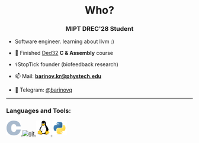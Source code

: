 <h1 align="center">Who?</h1>
<h3 align="center">MIPT DREC'28 Student</h3>

- Software engineer. learning about llvm :)
- 📖 Finished [Ded32](https://github.com/ded32) __C & Assembly__ course 

- ⚕️StopTick founder (biofeedback research)

- 📫 Mail: **barinov.kr@phystech.edu**
- 📵 Telegram: [@barinovq](https://t.me/barinovq)

---

</p>

<h3 align="left">Languages and Tools:</h3>
<p align="left"></a> <a href="https://www.cprogramming.com/" target="_blank" rel="noreferrer"> <img src="https://raw.githubusercontent.com/devicons/devicon/master/icons/c/c-original.svg" alt="c" width="40" height="40"/> </a> <a href="https://git-scm.com/" target="_blank" rel="noreferrer"> <img src="https://www.vectorlogo.zone/logos/git-scm/git-scm-icon.svg" alt="git" width="40" height="40"/> </a> <a href="https://www.linux.org/" target="_blank" rel="noreferrer"> <img src="https://raw.githubusercontent.com/devicons/devicon/master/icons/linux/linux-original.svg" alt="linux" width="40" height="40"/> </a> </a> <a href="https://www.photoshop.com/en" target="_blank" rel="noreferrer"> <a href="https://www.python.org" target="_blank" rel="noreferrer"> <img src="https://raw.githubusercontent.com/devicons/devicon/master/icons/python/python-original.svg" alt="python" width="40" height="40"/> </a> <a href="https://www.tensorflow.org" target="_blank" rel="noreferrer"> </a> </p>
